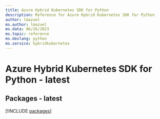 ```yaml
---
title: Azure Hybrid Kubernetes SDK for Python
description: Reference for Azure Hybrid Kubernetes SDK for Python
author: lmazuel
ms.author: lmazuel
ms.data: 06/26/2023
ms.topic: reference
ms.devlang: python
ms.service: hybridkubernetes
---
```

# Azure Hybrid Kubernetes SDK for Python - latest
## Packages - latest
[!INCLUDE [packages](hybrid-kubernetes-index.md)]